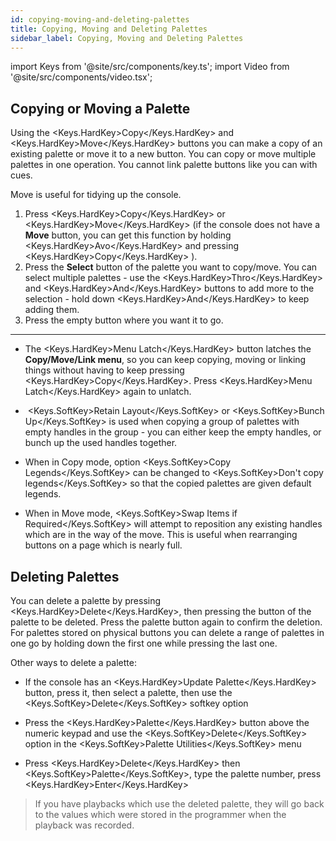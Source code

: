 ```yaml
---
id: copying-moving-and-deleting-palettes
title: Copying, Moving and Deleting Palettes
sidebar_label: Copying, Moving and Deleting Palettes
---
```


import Keys from '@site/src/components/key.ts';
import Video from '@site/src/components/video.tsx';

## Copying or Moving a Palette

Using the <Keys.HardKey>Copy</Keys.HardKey> and <Keys.HardKey>Move</Keys.HardKey> buttons you can make a copy of an existing palette or
move it to a new button. You can copy or move multiple palettes in one
operation. You cannot link palette buttons like you can with cues.

Move is useful for tidying up the console.

1. Press <Keys.HardKey>Copy</Keys.HardKey> or <Keys.HardKey>Move</Keys.HardKey> (if the console does not have a **Move** button,
	you can get this function by holding <Keys.HardKey>Avo</Keys.HardKey> and pressing <Keys.HardKey>Copy</Keys.HardKey> ).
2. Press the **Select** button of the palette you want to copy/move. You
can select multiple palettes - use the <Keys.HardKey>Thro</Keys.HardKey> and <Keys.HardKey>And</Keys.HardKey> buttons to
add more to the selection - hold down <Keys.HardKey>And</Keys.HardKey> to keep adding them.
3. Press the empty button where you want it to go.

---

-   The <Keys.HardKey>Menu Latch</Keys.HardKey> button latches the **Copy/Move/Link menu**, so you
    can keep copying, moving or linking things without having to keep
    pressing <Keys.HardKey>Copy</Keys.HardKey>. Press <Keys.HardKey>Menu Latch</Keys.HardKey> again to unlatch.

-   &nbsp;<Keys.SoftKey>Retain Layout</Keys.SoftKey> or <Keys.SoftKey>Bunch Up</Keys.SoftKey> is used when copying a group of
    palettes with empty handles in the group - you can either keep the
    empty handles, or bunch up the used handles together.

-   When in Copy mode, option <Keys.SoftKey>Copy Legends</Keys.SoftKey> can be changed to <Keys.SoftKey>Don't
    copy legends</Keys.SoftKey> so that the copied palettes are given default
    legends.

-   When in Move mode, <Keys.SoftKey>Swap Items if Required</Keys.SoftKey> will attempt to
    reposition any existing handles which are in the way of the move.
    This is useful when rearranging buttons on a page which is nearly
    full.

## Deleting Palettes

You can delete a palette by pressing <Keys.HardKey>Delete</Keys.HardKey>, then pressing the
button of the palette to be deleted. Press the palette button again to
confirm the deletion. For palettes stored on physical buttons you can
delete a range of palettes in one go by holding down the first one while
pressing the last one.

Other ways to delete a palette:

-   If the console has an <Keys.HardKey>Update Palette</Keys.HardKey> button, press it, then
    select a palette, then use the <Keys.SoftKey>Delete</Keys.SoftKey> softkey option

-   Press the <Keys.HardKey>Palette</Keys.HardKey> button above the numeric keypad and use the
    <Keys.SoftKey>Delete</Keys.SoftKey> option in the <Keys.SoftKey>Palette Utilities</Keys.SoftKey> menu

-   Press <Keys.HardKey>Delete</Keys.HardKey> then <Keys.SoftKey>Palette</Keys.SoftKey>, type the palette number, press
    <Keys.HardKey>Enter</Keys.HardKey>

>   If you have playbacks which use the deleted palette, they will go
    back to the values which were stored in the programmer when the
    playback was recorded.